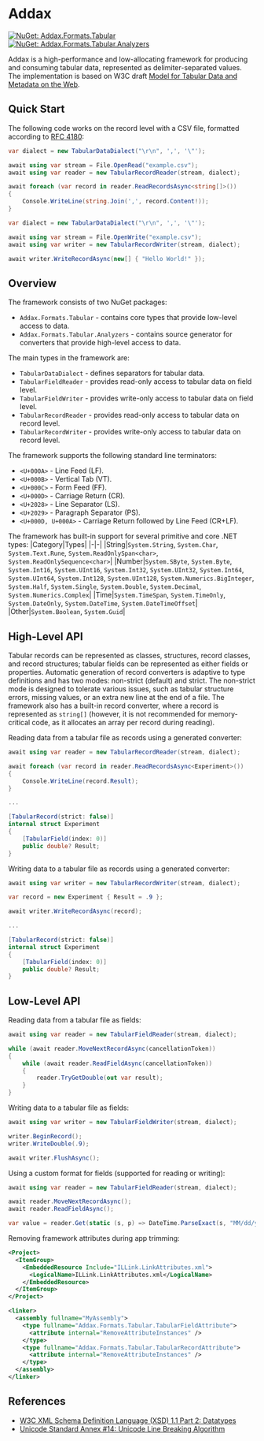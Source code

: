 # Addax

[![NuGet: Addax.Formats.Tabular](https://img.shields.io/nuget/vpre/Addax.Formats.Tabular.svg?style=flat&label=Addax.Formats.Tabular)](https://www.nuget.org/packages/Addax.Formats.Tabular)
[![NuGet: Addax.Formats.Tabular.Analyzers](https://img.shields.io/nuget/vpre/Addax.Formats.Tabular.svg?style=flat&label=Addax.Formats.Tabular.Analyzers)](https://www.nuget.org/packages/Addax.Formats.Tabular.Analyzers)

Addax is a high-performance and low-allocating framework for producing and consuming tabular data, represented as delimiter-separated values. The implementation is based on W3C draft [Model for Tabular Data and Metadata on the Web](https://w3c.github.io/csvw/syntax).

## Quick Start

The following code works on the record level with a CSV file, formatted according to [RFC 4180](https://ietf.org/rfc/rfc4180.html):

```cs
var dialect = new TabularDataDialect("\r\n", ',', '\"');

await using var stream = File.OpenRead("example.csv");
await using var reader = new TabularRecordReader(stream, dialect);

await foreach (var record in reader.ReadRecordsAsync<string[]>())
{
    Console.WriteLine(string.Join(',', record.Content!));
}
```
```cs
var dialect = new TabularDataDialect("\r\n", ',', '\"');

await using var stream = File.OpenWrite("example.csv");
await using var writer = new TabularRecordWriter(stream, dialect);

await writer.WriteRecordAsync(new[] { "Hello World!" });
```

## Overview

The framework consists of two NuGet packages:
- `Addax.Formats.Tabular` - contains core types that provide low-level access to data.
- `Addax.Formats.Tabular.Analyzers` - contains source generator for converters that provide high-level access to data.

The main types in the framework are:
- `TabularDataDialect` - defines separators for tabular data.
- `TabularFieldReader` - provides read-only access to tabular data on field level.
- `TabularFieldWriter` - provides write-only access to tabular data on field level.
- `TabularRecordReader` - provides read-only access to tabular data on record level.
- `TabularRecordWriter` - provides write-only access to tabular data on record level.

The framework supports the following standard line terminators:
- `<U+000A>` - Line Feed (LF).
- `<U+000B>` - Vertical Tab (VT).
- `<U+000C>` - Form Feed (FF).
- `<U+000D>` - Carriage Return (CR).
- `<U+2028>` - Line Separator (LS).
- `<U+2029>` - Paragraph Separator (PS).
- `<U+000D, U+000A>` - Carriage Return followed by Line Feed (CR+LF).

The framework has built-in support for several primitive and core .NET types:
|Category|Types|
|-|-|
|String|`System.String`, `System.Char`, `System.Text.Rune`, `System.ReadOnlySpan<char>`, `System.ReadOnlySequence<char>`|
|Number|`System.SByte`, `System.Byte`, `System.Int16`, `System.UInt16`, `System.Int32`, `System.UInt32`, `System.Int64`, `System.UInt64`, `System.Int128`, `System.UInt128`, `System.Numerics.BigInteger`, `System.Half`, `System.Single`, `System.Double`, `System.Decimal`, `System.Numerics.Complex`|
|Time|`System.TimeSpan`, `System.TimeOnly`, `System.DateOnly`, `System.DateTime`, `System.DateTimeOffset`|
|Other|`System.Boolean`, `System.Guid`|

## High-Level API

Tabular records can be represented as classes, structures, record classes, and record structures; tabular fields can be represented as either fields or properties. Automatic generation of record converters is adaptive to type definitions and has two modes: non-strict (default) and strict. The non-strict mode is designed to tolerate various issues, such as tabular structure errors, missing values, or an extra new line at the end of a file. The framework also has a built-in record converter, where a record is represented as `string[]` (however, it is not recommended for memory-critical code, as it allocates an array per record during reading).

Reading data from a tabular file as records using a generated converter:

```cs
await using var reader = new TabularRecordReader(stream, dialect);

await foreach (var record in reader.ReadRecordsAsync<Experiment>())
{
    Console.WriteLine(record.Result);
}

...

[TabularRecord(strict: false)]
internal struct Experiment
{
    [TabularField(index: 0)]
    public double? Result;
}
```

Writing data to a tabular file as records using a generated converter:

```cs
await using var writer = new TabularRecordWriter(stream, dialect);

var record = new Experiment { Result = .9 };

await writer.WriteRecordAsync(record);

...

[TabularRecord(strict: false)]
internal struct Experiment
{
    [TabularField(index: 0)]
    public double? Result;
}
```

## Low-Level API

Reading data from a tabular file as fields:

```cs
await using var reader = new TabularFieldReader(stream, dialect);

while (await reader.MoveNextRecordAsync(cancellationToken))
{
    while (await reader.ReadFieldAsync(cancellationToken))
    {
        reader.TryGetDouble(out var result);
    }
}
```

Writing data to a tabular file as fields:

```cs
await using var writer = new TabularFieldWriter(stream, dialect);

writer.BeginRecord();
writer.WriteDouble(.9);

await writer.FlushAsync();
```

Using a custom format for fields (supported for reading or writing):

```cs
await using var reader = new TabularFieldReader(stream, dialect);

await reader.MoveNextRecordAsync();
await reader.ReadFieldAsync();

var value = reader.Get(static (s, p) => DateTime.ParseExact(s, "MM/dd/yyyy", p));
```

Removing framework attributes during app trimming:

```xml
<Project>
  <ItemGroup>
    <EmbeddedResource Include="ILLink.LinkAttributes.xml">
      <LogicalName>ILLink.LinkAttributes.xml</LogicalName>
    </EmbeddedResource>
  </ItemGroup>
</Project>
```
```xml
<linker>
  <assembly fullname="MyAssembly">
    <type fullname="Addax.Formats.Tabular.TabularFieldAttribute">
      <attribute internal="RemoveAttributeInstances" />
    </type>
    <type fullname="Addax.Formats.Tabular.TabularRecordAttribute">
      <attribute internal="RemoveAttributeInstances" />
    </type>
  </assembly>
</linker>
```

## References

- [W3C XML Schema Definition Language (XSD) 1.1 Part 2: Datatypes](https://w3.org/tr/2012/rec-xmlschema11-2-20120405)
- [Unicode Standard Annex #14: Unicode Line Breaking Algorithm](https://www.unicode.org/reports/tr14/tr14-49.html)
